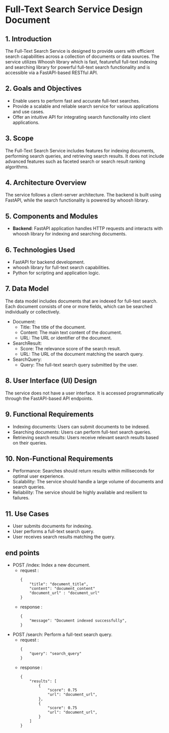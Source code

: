 # Full-Text Search Service Design Document

## 1. Introduction
The Full-Text Search Service is designed to provide users with efficient search capabilities across a collection of documents or data sources. The service utilizes Whoosh library which is fast, featurefull full-text indexing and searching library for powerful full-text search functionality and is accessible via a FastAPI-based RESTful API.

## 2. Goals and Objectives
- Enable users to perform fast and accurate full-text searches.
- Provide a scalable and reliable search service for various applications and use cases.
- Offer an intuitive API for integrating search functionality into client applications.

## 3. Scope
The Full-Text Search Service includes features for indexing documents, performing search queries, and retrieving search results. It does not include advanced features such as faceted search or search result ranking algorithms.

## 4. Architecture Overview
The service follows a client-server architecture. The backend is built using FastAPI, while the search functionality is powered by whoosh library.

## 5. Components and Modules
- **Backend**: FastAPI application handles HTTP requests and interacts with whoosh library for indexing and searching documents.


## 6. Technologies Used
- FastAPI for backend development.
- whoosh library for full-text search capabilities.
- Python for scripting and application logic.

## 7. Data Model
The data model includes documents that are indexed for full-text search. Each document consists of one or more fields, which can be searched individually or collectively.
- Document:
    - Title: The title of the document.
    - Content: The main text content of the document.
    - URL: The URL or identifier of the document.
- SearchResult:
    - Score: The relevance score of the search result.
    - URL: The URL of the document matching the search query.
- SearchQuery:
    - Query: The full-text search query submitted by the user.

## 8. User Interface (UI) Design
The service does not have a user interface. It is accessed programmatically through the FastAPI-based API endpoints.

## 9. Functional Requirements
- Indexing documents: Users can submit documents to be indexed.
- Searching documents: Users can perform full-text search queries.
- Retrieving search results: Users receive relevant search results based on their queries.

## 10. Non-Functional Requirements
- Performance: Searches should return results within milliseconds for optimal user experience.
- Scalability: The service should handle a large volume of documents and search queries.
- Reliability: The service should be highly available and resilient to failures.

## 11. Use Cases
- User submits documents for indexing.
- User performs a full-text search query.
- User receives search results matching the query.

## end points 
- POST /index: Index a new document.
    + request :
        ```
        {
            "title": "document_title",
            "content": "document_content"
            "document_url" : "document_url"
        }
        ```
    + response :
        ```
        {
            "message": "Document indexed successfully",
        }
        ```
- POST /search: Perform a full-text search query.
    + request :
        ```
        {
            "query": "search_query"
        }
        ```
    + response :
        ```
        {
            "results": [
                {
                    "score": 0.75
                    "url": "document_url",
                },
                {
                    "score": 0.75
                    "url": "document_url",
                }
            ]
        }
        ```

